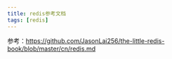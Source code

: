 ```yaml
---
title: redis参考文档
tags: [redis]
---
```


参考：https://github.com/JasonLai256/the-little-redis-book/blob/master/cn/redis.md